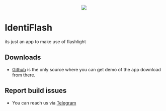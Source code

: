 <p align="center">
<img src="https://user-images.githubusercontent.com/39193925/140089924-0a919c4c-6424-4da7-b02a-d096a1e27f3b.png" > 
</p>

IdentiFlash
===========
its just an app to make use of flashlight

## Downloads

- [Github](https://github.com/YuvaRajAF/identi_flash/releases/tag/Publish) is the only source where you can get demo of the app download from there.

## Report build issues
- You can reach us via [Telegram](https://t.me/Atom_Yr)
